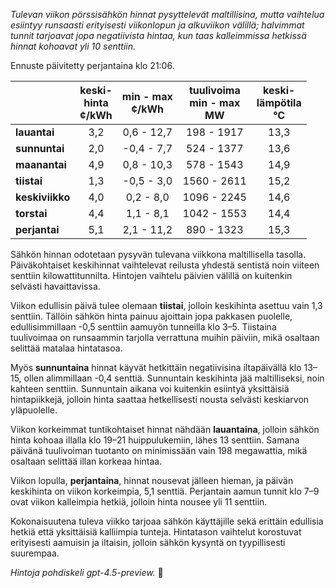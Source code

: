 *Tulevan viikon pörssisähkön hinnat pysyttelevät maltillisina, mutta vaihtelua esiintyy runsaasti erityisesti viikonlopun ja alkuviikon välillä; halvimmat tunnit tarjoavat jopa negatiivista hintaa, kun taas kalleimmissa hetkissä hinnat kohoavat yli 10 senttiin.*

Ennuste päivitetty perjantaina klo 21:06.

|           | keski-<br>hinta<br>¢/kWh | min - max<br>¢/kWh | tuulivoima<br>min - max<br>MW | keski-<br>lämpötila<br>°C |
|:-------------|:----------------:|:----------------:|:-------------:|:-------------:|
| **lauantai**   | 3,2              | 0,6 - 12,7      | 198 - 1917         | 13,3         |
| **sunnuntai**  | 2,0              | -0,4 - 7,7      | 524 - 1377         | 13,6         |
| **maanantai**  | 4,9              | 0,8 - 10,3      | 578 - 1543         | 14,9         |
| **tiistai**    | 1,3              | -0,5 - 3,0      | 1560 - 2611        | 15,2         |
| **keskiviikko**| 4,0              | 0,2 - 8,0       | 1096 - 2245        | 14,6         |
| **torstai**    | 4,4              | 1,1 - 8,1       | 1042 - 1553        | 14,4         |
| **perjantai**  | 5,1              | 2,1 - 11,2      | 890 - 1323         | 15,3         |

Sähkön hinnan odotetaan pysyvän tulevana viikkona maltillisella tasolla. Päiväkohtaiset keskihinnat vaihtelevat reilusta yhdestä sentistä noin viiteen senttiin kilowattitunnilta. Hintojen vaihtelu päivien välillä on kuitenkin selvästi havaittavissa.

Viikon edullisin päivä tulee olemaan **tiistai**, jolloin keskihinta asettuu vain 1,3 senttiin. Tällöin sähkön hinta painuu ajoittain jopa pakkasen puolelle, edullisimmillaan -0,5 senttiin aamuyön tunneilla klo 3–5. Tiistaina tuulivoimaa on runsaammin tarjolla verrattuna muihin päiviin, mikä osaltaan selittää matalaa hintatasoa.

Myös **sunnuntaina** hinnat käyvät hetkittäin negatiivisina iltapäivällä klo 13–15, ollen alimmillaan -0,4 senttiä. Sunnuntain keskihinta jää maltilliseksi, noin kahteen senttiin. Sunnuntain aikana voi kuitenkin esiintyä yksittäisiä hintapiikkejä, jolloin hinta saattaa hetkellisesti nousta selvästi keskiarvon yläpuolelle.

Viikon korkeimmat tuntikohtaiset hinnat nähdään **lauantaina**, jolloin sähkön hinta kohoaa illalla klo 19–21 huippulukemiin, lähes 13 senttiin. Samana päivänä tuulivoiman tuotanto on minimissään vain 198 megawattia, mikä osaltaan selittää illan korkeaa hintaa.

Viikon lopulla, **perjantaina**, hinnat nousevat jälleen hieman, ja päivän keskihinta on viikon korkeimpia, 5,1 senttiä. Perjantain aamun tunnit klo 7–9 ovat viikon kalleimpia hetkiä, jolloin hinta nousee yli 11 senttiin.

Kokonaisuutena tuleva viikko tarjoaa sähkön käyttäjille sekä erittäin edullisia hetkiä että yksittäisiä kalliimpia tunteja. Hintatason vaihtelut korostuvat erityisesti aamuisin ja iltaisin, jolloin sähkön kysyntä on tyypillisesti suurempaa.

*Hintoja pohdiskeli gpt-4.5-preview.* 🔌
